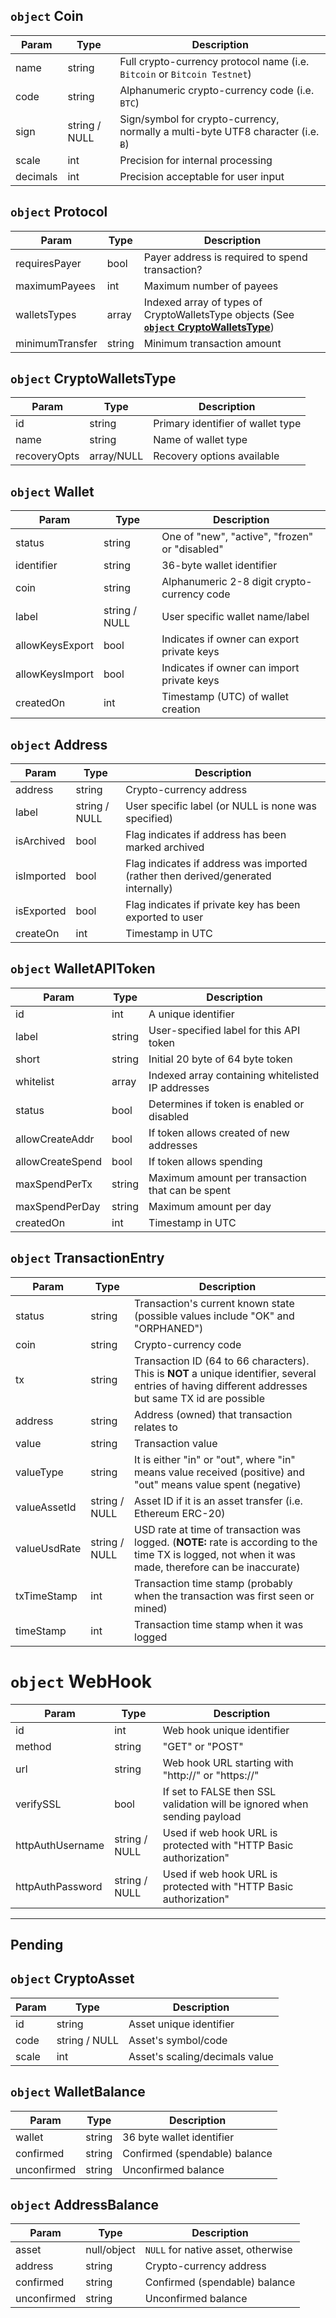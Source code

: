 ## `object` Coin

Param | Type |  Description
--- | --- | --- 
name | string | Full crypto-currency protocol name (i.e. `Bitcoin` or `Bitcoin Testnet`)
code | string | Alphanumeric crypto-currency code (i.e. `BTC`)
sign | string / NULL | Sign/symbol for crypto-currency, normally a multi-byte UTF8 character (i.e. `Ƀ`)
scale | int | Precision for internal processing
decimals | int | Precision acceptable for user input

## `object` Protocol

Param | Type |  Description
--- | --- | --- 
requiresPayer | bool | Payer address is required to spend transaction?
maximumPayees | int | Maximum number of payees
walletsTypes | array | Indexed array of types of CryptoWalletsType objects (See [**`object` CryptoWalletsType**](#object-cryptowalletstype))
minimumTransfer | string | Minimum transaction amount

## `object` CryptoWalletsType

Param | Type |  Description
--- | --- | --- 
id | string | Primary identifier of wallet type
name | string | Name of wallet type
recoveryOpts | array/NULL | Recovery options available

## `object` Wallet

Param | Type |  Description
--- | --- | --- 
status | string | One of "new", "active", "frozen" or "disabled"
identifier | string | 36-byte wallet identifier
coin | string | Alphanumeric 2-8 digit crypto-currency code
label | string / NULL | User specific wallet name/label
allowKeysExport | bool | Indicates if owner can export private keys
allowKeysImport | bool | Indicates if owner can import private keys
createdOn | int | Timestamp (UTC) of wallet creation

## `object` Address

Param | Type |  Description
--- | --- | --- 
address | string | Crypto-currency address
label | string / NULL | User specific label (or NULL is none was specified)
isArchived | bool | Flag indicates if address has been marked archived
isImported | bool | Flag indicates if address was imported (rather then derived/generated internally)
isExported | bool | Flag indicates if private key has been exported to user
createOn | int | Timestamp in UTC

## `object` WalletAPIToken

Param | Type |  Description
--- | --- | --- 
id | int | A unique identifier
label | string | User-specified label for this API token
short | string | Initial 20 byte of 64 byte token
whitelist | array | Indexed array containing whitelisted IP addresses
status | bool | Determines if token is enabled or disabled
allowCreateAddr | bool | If token allows created of new addresses
allowCreateSpend | bool | If token allows spending
maxSpendPerTx | string | Maximum amount per transaction that can be spent
maxSpendPerDay | string | Maximum amount per day
createdOn | int | Timestamp in UTC

## `object` TransactionEntry

Param | Type |  Description
--- | --- | --- 
status | string | Transaction's current known state (possible values include "OK" and "ORPHANED")
coin | string | Crypto-currency code
tx | string | Transaction ID (64 to 66 characters). This is **NOT** a unique identifier, several entries of having different addresses but same TX id are possible
address | string | Address (owned) that transaction relates to
value | string | Transaction value
valueType | string | It is either "in" or "out", where "in" means value received (positive) and "out" means value spent (negative)
valueAssetId | string / NULL | Asset ID if it is an asset transfer (i.e. Ethereum ERC-20)
valueUsdRate | string / NULL | USD rate at time of transaction was logged. (**NOTE:** rate is according to the time TX is logged, not when it was made, therefore can be inaccurate)
txTimeStamp | int | Transaction time stamp (probably when the transaction was first seen or mined)
timeStamp | int | Transaction time stamp when it was logged

# `object` WebHook

Param | Type |  Description
--- | --- | --- 
id | int | Web hook unique identifier
method | string | "GET" or "POST"
url | string | Web hook URL starting with "http://" or "https://"
verifySSL | bool | If set to FALSE then SSL validation will be ignored when sending payload
httpAuthUsername | string / NULL | Used if web hook URL is protected with "HTTP Basic authorization"
httpAuthPassword | string / NULL | Used if web hook URL is protected with "HTTP Basic authorization"

---

## Pending

## `object` CryptoAsset

Param | Type |  Description
--- | --- | --- 
id | string | Asset unique identifier
code | string / NULL | Asset's symbol/code
scale | int | Asset's scaling/decimals value

## `object` WalletBalance

Param | Type |  Description
--- | --- | --- 
wallet | string | 36 byte wallet identifier
confirmed | string | Confirmed (spendable) balance
unconfirmed | string | Unconfirmed balance

## `object` AddressBalance

Param | Type |  Description
--- | --- | --- 
asset | null/object | `NULL` for native asset, otherwise 
address | string | Crypto-currency address
confirmed | string | Confirmed (spendable) balance
unconfirmed | string | Unconfirmed balance

